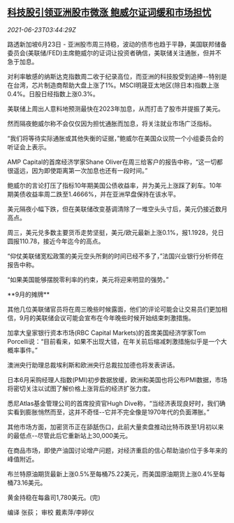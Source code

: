 <!--1624420862000-->
[科技股引领亚洲股市微涨 鲍威尔证词缓和市场担忧](https://cn.reuters.com/article/asia-financial-markets-0623-wedn-idCNKCS2DZ0A0)
------

<div><i>2021-06-23T03:44:29Z</i></div><p>路透新加坡6月23日 - 亚洲股市周三持稳，波动的债市也趋于平静，美国联邦储备委员会(美联储/FED)主席鲍威尔的证词让投资者确信，美联储关注通胀，但并不急于加息。</p><p>对利率敏感的纳斯达克指数周二收于纪录高位，而亚洲的科技股受到追捧--特别是在台湾，芯片制造商帮助大盘上涨了1%。MSCI明晟亚太地区(除日本)指数上涨0.4%。日股日经指数上涨0.3%。</p><p>美联储上周出人意料地预测最快在2023年加息，从而打击了股市并提振了美元。</p><p>然而隔夜鲍威尔称不会仅仅因为担忧通胀而加息，将关注就业市场广泛指标。</p><p>“我们将等待实际通胀或其他失衡的证据，”鲍威尔在美国众议院一个小组委员会的听证会上表示。</p><p>AMP Capital的首席经济学家Shane Oliver在周三给客户的报告中称，“这一切都很遥远，因为即使距离第一次加息也还有一段时间。”</p><p>鲍威尔的言论打压了指标10年期美国公债收益率，并为美元上涨踩了刹车。10年期美债收益率周二跌至1.4666%，并在亚洲早盘保持在该水平。</p><p>美元隔夜小幅下跌，但在美联储改变基调清除了一堆空头头寸后，美元仍接近数月高点。</p><p>周三，美元兑多数主要货币走势坚挺，美元/欧元最新上涨0.1%，报1.1928，兑日圆报110.78，接近今年迄今的高点。</p><p>“仰仗美联储宽松政策的美元空头所剩的时间已经不多了，”法国兴业银行分析师在报告中称。</p><p>“如果美国能够摆脱零利率的约束，美元将迎来明显的强势。”</p><p>**9月的摊牌**</p><p>其他几位美联储官员将在周三晚些时候露面，他们的评论可能会让交易员们更加相信，9月的美联储会议可能会宣布在今年晚些时候开始结束刺激措施。</p><p>加拿大皇家银行资本市场(RBC Capital Markets)的首席美国经济学家Tom Porcelli说：“目前看来，如果不出现大错，在年关前后缩减刺激措施似乎是一个大概率事件。”</p><p>澳洲央行助理总裁埃利斯和欧洲央行总裁拉加德也将发表讲话。</p><p>日本6月采购经理人指数(PMI)初步数据放缓，欧洲和美国也将公布PMI数据，市场将密切关注以试图了解价格上涨背后的经济扩张力度。</p><p>悉尼Atlas基金管理公司的首席投资官Hugh Dive称，“当经济表现良好时，我们确实看到膨胀悄然而至，这并不奇怪--它并不完全像是1970年代的负面滞胀。”</p><p>其他市场方面，加密货币正在舔舐伤口，此前大量卖盘推动比特币跌至1月初以来的最低点--尽管此后它重新站上30,000美元。</p><p>在商品市场，即使产油国讨论增产问题，对经济重启的信心帮助油价位于多年来的峰值附近。</p><p>布兰特原油期货最新上涨0.5%至每桶75.22美元，而美国原油期货上涨0.4%至每桶73.16美元。</p><p>黄金持稳在每盎司1,780美元。(完)</p><p>编译 张荻； 审校 戴素萍/李婷仪</p>
